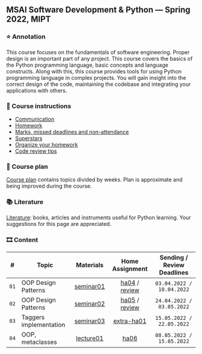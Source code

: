 ## MSAI Software Development & Python — Spring 2022, MIPT

### ⭐ Annotation

This course focuses on the fundamentals of software engineering. Proper design is an important part of any project.
This course covers the basics of the Python programming language, basic concepts and language constructs.
Along with this, this course provides tools for using Python programming language in complex projects.
You will gain insight into the correct design of the code, maintaining the codebase and integrating your applications with others.


### 📜 Course instructions

- [Communication](/docs/course-instructions.md#communication)
- [Homework](/docs/course-instructions.md#homework)
- [Marks, missed deadlines and non-attendance](/docs/course-instructions.md#marks-missed-deadlines-and-non-attendance)
- [Superstars](/docs/course-instructions.md#superstars)
- [Organize your homework](/docs/organize-your-homework.md)
- [Code review tips](/docs/code-review-tips.md)


### 🧪 Course plan

[Course plan](https://docs.google.com/spreadsheets/d/1c5XwYjlHEMzss1aDqfOCiQ4AMHENj7TksRL03eszhUk/edit?usp=sharing) contains topics divided by weeks. Plan is approximate and being improved during the course.


### 📚 Literature

[Literature](/docs/literature.md): books, articles and instruments useful for Python learning. Your suggestions for this page are appreciated.


### 🎞 Content

| # | Topic | Materials | Home Assignment | Sending / Review Deadlines |
|:-:| ----- |:---------:|:---------------:|:--------------------------:|
| `01` | OOP Design Patterns | [seminar01](/week01_oop_design_patterns/seminar) | [ha04](https://docs.google.com/forms/d/e/1FAIpQLSeFMMhzQpOTDHps4HOFhntkh0v3BliFRqURkj354rnNWfg2jA/viewform?usp=sf_link) / [review](https://docs.google.com/spreadsheets/d/1kEhRI-WwldG-0Iwpzc4kiT-DPNC609Uc0EalA4KmV5o/edit?usp=sharing) | `03.04.2022 / 10.04.2022` |
| `02` | OOP Design Patterns | [seminar02](/week02_oop_design_patterns/seminar) | [ha05](https://docs.google.com/forms/d/e/1FAIpQLSfPWPvN9tXwobPUVL1d7tuFS_0g1TyBzzVXGa-Hs4EDhyl1Fw/viewform?usp=sf_link) / [review](https://docs.google.com/spreadsheets/d/1eYIiT_0ll0WjohpwAOgyJsQFH604Xbu7VIB7tjSYxL8/edit?usp=sharing) | `24.04.2022 / 03.05.2022` |
| `03` | Taggers implementation | [seminar03](/week03_taggers_implementation/seminar) | [extra-ha01](https://docs.google.com/forms/d/e/1FAIpQLScDiTLFqaT3WUUaXN5ow8PQ5oHYEl9hNSD7ogq4O5MDNxtA9A/viewform?usp=sf_link) | `15.05.2022 / 22.05.2022` |
| `04` | OOP, metaclasses | [lecture01](/week04_oop_metaclasses/lecture) | [ha06](https://docs.google.com/forms/d/e/1FAIpQLSdOdeK6rgLjJh5Rmin0Wf0nezO_eRKhGfw3e_d-mz4--LTW2A/viewform?usp=sf_link) | `08.05.2022 / 15.05.2022` |
